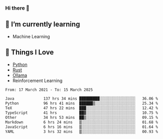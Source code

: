 ### Hi there 👋
<!-- ## About Me -->

## 🌱 I’m currently learning
- Machine Learning

## 🥰 Things I Love
- [Python](https://www.python.org/) 
- [Rust](https://www.rust-lang.org/)
- [Ollama](https://ollama.com)
- Reinforcement Learning

<!--START_SECTION:waka-->

```txt
From: 17 March 2021 - To: 15 March 2025

Java             137 hrs 34 mins █████████░░░░░░░░░░░░░░░░   36.06 %
Python           96 hrs 41 mins  ██████▒░░░░░░░░░░░░░░░░░░   25.34 %
TeX              47 hrs 22 mins  ███░░░░░░░░░░░░░░░░░░░░░░   12.42 %
TypeScript       41 hrs          ██▓░░░░░░░░░░░░░░░░░░░░░░   10.75 %
Other            34 hrs 53 mins  ██▒░░░░░░░░░░░░░░░░░░░░░░   09.15 %
Markdown         6 hrs 24 mins   ▒░░░░░░░░░░░░░░░░░░░░░░░░   01.68 %
JavaScript       6 hrs 16 mins   ▒░░░░░░░░░░░░░░░░░░░░░░░░   01.64 %
YAML             3 hrs 32 mins   ▒░░░░░░░░░░░░░░░░░░░░░░░░   00.93 %
```

<!--END_SECTION:waka-->

<!--
**CharlesC03/CharlesC03** is a ✨ _special_ ✨ repository because its `README.md` (this file) appears on your GitHub profile.

Here are some ideas to get you started:

- 🔭 I’m currently working on ...
- 🌱 I’m currently learning ...
- 👯 I’m looking to collaborate on ...
- 🤔 I’m looking for help with ...
- 💬 Ask me about ...
- 📫 How to reach me: ...
- 😄 Pronouns: ...
- ⚡ Fun fact: ...
-->
